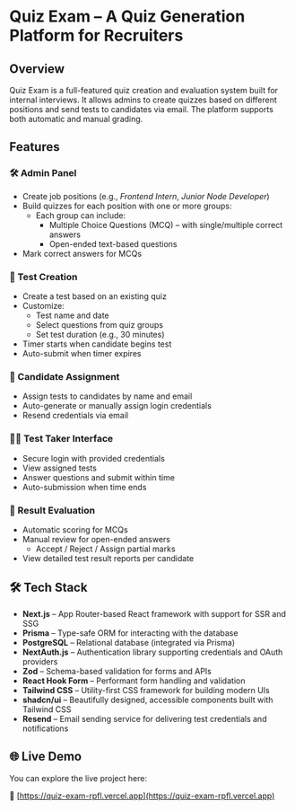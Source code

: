 # Quiz Exam – A Quiz Generation Platform for Recruiters

## Overview
Quiz Exam is a full-featured quiz creation and evaluation system built for internal interviews. It allows admins to create quizzes based on different positions and send tests to candidates via email. The platform supports both automatic and manual grading.

## Features

### 🛠️ Admin Panel
- Create job positions (e.g., *Frontend Intern*, *Junior Node Developer*)
- Build quizzes for each position with one or more groups:
  - Each group can include:
    - Multiple Choice Questions (MCQ) – with single/multiple correct answers
    - Open-ended text-based questions
- Mark correct answers for MCQs

### 🧪 Test Creation
- Create a test based on an existing quiz
- Customize:
  - Test name and date
  - Select questions from quiz groups
  - Set test duration (e.g., 30 minutes)
- Timer starts when candidate begins test
- Auto-submit when timer expires

### 👤 Candidate Assignment
- Assign tests to candidates by name and email
- Auto-generate or manually assign login credentials
- Resend credentials via email

### 🧑‍💻 Test Taker Interface
- Secure login with provided credentials
- View assigned tests
- Answer questions and submit within time
- Auto-submission when time ends

### 📝 Result Evaluation
- Automatic scoring for MCQs
- Manual review for open-ended answers
  - Accept / Reject / Assign partial marks
- View detailed test result reports per candidate

## 🛠 Tech Stack
- **Next.js** – App Router-based React framework with support for SSR and SSG
- **Prisma** – Type-safe ORM for interacting with the database
- **PostgreSQL** – Relational database (integrated via Prisma)
- **NextAuth.js** – Authentication library supporting credentials and OAuth providers
- **Zod** – Schema-based validation for forms and APIs
- **React Hook Form** – Performant form handling and validation
- **Tailwind CSS** – Utility-first CSS framework for building modern UIs
- **shadcn/ui** – Beautifully designed, accessible components built with Tailwind CSS
- **Resend** – Email sending service for delivering test credentials and notifications
  
## 🌐 Live Demo

You can explore the live project here:

🔗 [https://quiz-exam-rpfl.vercel.app](https://quiz-exam-rpfl.vercel.app)



